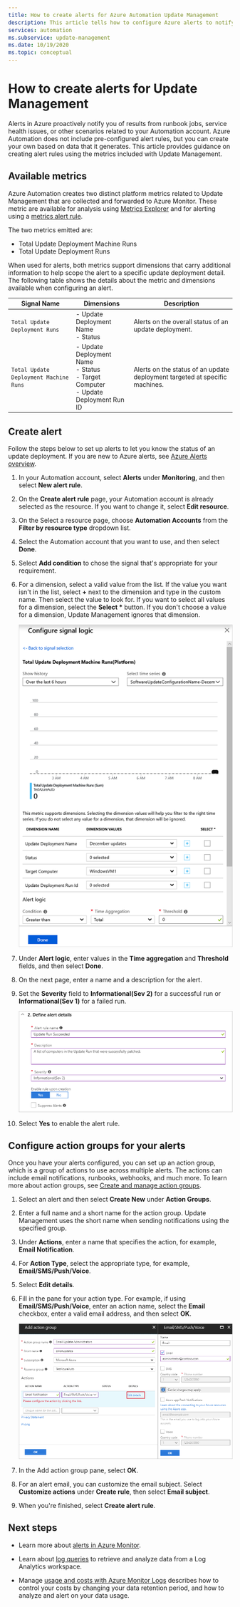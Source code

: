 ```yaml
---
title: How to create alerts for Azure Automation Update Management
description: This article tells how to configure Azure alerts to notify about the status of update assessments or deployments.
services: automation
ms.subservice: update-management
ms.date: 10/19/2020
ms.topic: conceptual
---
```


# How to create alerts for Update Management

Alerts in Azure proactively notify you of results from runbook jobs, service health issues, or other scenarios related to your Automation account. Azure Automation does not include pre-configured alert rules, but you can create your own based on data that it generates. This article provides guidance on creating alert rules using the metrics included with Update Management.

## Available metrics

Azure Automation creates two distinct platform metrics related to Update Management that are collected and forwarded to Azure Monitor. These metric are available for analysis using [Metrics Explorer](../../azure-monitor/essentials/metrics-charts.md) and for alerting using a [metrics alert rule](../../azure-monitor/alerts/alerts-metric.md).

The two metrics emitted are:

* Total Update Deployment Machine Runs
* Total Update Deployment Runs

When used for alerts, both metrics support dimensions that carry additional information to help scope the alert to a specific update deployment detail. The following table shows the details about the metric and dimensions available when configuring an alert.

|Signal Name|Dimensions|Description
|---|---|---|
|`Total Update Deployment Runs`|- Update Deployment Name<br>- Status | Alerts on the overall status of an update deployment.|
|`Total Update Deployment Machine Runs`|- Update Deployment Name</br>- Status</br>- Target Computer</br>- Update Deployment Run ID    |Alerts on the status of an update deployment targeted at specific machines.|

## Create alert

Follow the steps below to set up alerts to let you know the status of an update deployment. If you are new to Azure alerts, see [Azure Alerts overview](../../azure-monitor/platform/alerts-overview.md).

1. In your Automation account, select **Alerts** under **Monitoring**, and then select **New alert rule**.

2. On the **Create alert rule** page, your Automation account is already selected as the resource. If you want to change it, select **Edit resource**.

3. On the Select a resource page, choose **Automation Accounts** from the **Filter by resource type** dropdown list.

4. Select the Automation account that you want to use, and then select **Done**.

5. Select **Add condition** to chose the signal that's appropriate for your requirement.

6. For a dimension, select a valid value from the list. If the value you want isn't in the list, select **\+** next to the dimension and type in the custom name. Then select the value to look for. If you want to select all values for a dimension, select the **Select \*** button. If you don't choose a value for a dimension, Update Management ignores that dimension.

    ![Configure signal logic](./media/manage-updates-for-vm/signal-logic.png)

7. Under **Alert logic**, enter values in the **Time aggregation** and **Threshold** fields, and then select **Done**.

8. On the next page, enter a name and a description for the alert.

9. Set the **Severity** field to **Informational(Sev 2)** for a successful run or **Informational(Sev 1)** for a failed run.

    ![Screenshot shows the Define alert details section with Alert rule name, Description, and Severity fields highlighted.](./media/manage-updates-for-vm/define-alert-details.png)

10. Select **Yes** to enable the alert rule.

## Configure action groups for your alerts

Once you have your alerts configured, you can set up an action group, which is a group of actions to use across multiple alerts. The actions can include email notifications, runbooks, webhooks, and much more. To learn more about action groups, see [Create and manage action groups](../../azure-monitor/alerts/action-groups.md).

1. Select an alert and then select **Create New** under **Action Groups**.

2. Enter a full name and a short name for the action group. Update Management uses the short name when sending notifications using the specified group.

3. Under **Actions**, enter a name that specifies the action, for example, **Email Notification**.

4. For **Action Type**, select the appropriate type, for example, **Email/SMS/Push/Voice**.

5. Select **Edit details**.

6. Fill in the pane for your action type. For example, if using **Email/SMS/Push/Voice**, enter an action name, select the **Email** checkbox, enter a valid email address, and then select **OK**.

    ![Configure an email action group](./media/manage-updates-for-vm/configure-email-action-group.png)

7. In the Add action group pane, select **OK**.

8. For an alert email, you can customize the email subject. Select **Customize actions** under **Create rule**, then select **Email subject**.

9. When you're finished, select **Create alert rule**.

## Next steps

* Learn more about [alerts in Azure Monitor](../../azure-monitor/platform/alerts-overview.md).

* Learn about [log queries](../../azure-monitor/logs/log-query-overview.md) to retrieve and analyze data from a Log Analytics workspace.

* Manage [usage and costs with Azure Monitor Logs](../../azure-monitor/logs/manage-cost-storage.md) describes how to control your costs by changing your data retention period, and how to analyze and alert on your data usage.